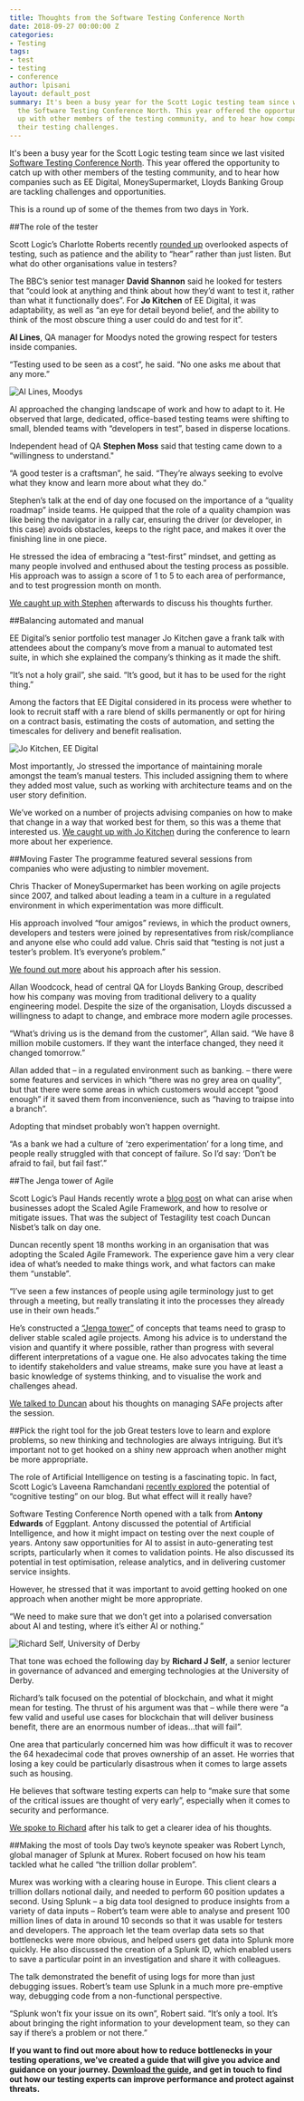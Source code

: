 ```yaml
---
title: Thoughts from the Software Testing Conference North
date: 2018-09-27 00:00:00 Z
categories:
- Testing
tags:
- test
- testing
- conference
author: lpisani
layout: default_post
summary: It's been a busy year for the Scott Logic testing team since we last visited
  the Software Testing Conference North. This year offered the opportunity to catch
  up with other members of the testing community, and to hear how companies are tackling
  their testing challenges.
---
```


It's been a busy year for the Scott Logic testing team since we last visited [Software Testing Conference North](http://north.softwaretestingconference.com/). This year offered the opportunity to catch up with other members of the testing community, and to hear how companies such as EE Digital, MoneySupermarket, Lloyds Banking Group are tackling challenges and opportunities.
 
This is a round up of some of the themes from two days in York.
 
##The role of the tester
 
Scott Logic’s Charlotte Roberts recently [rounded up](https://blog.scottlogic.com/2018/04/20/overlooked-aspects-of-being-a-tester.html) overlooked aspects of testing, such as patience and the ability to “hear” rather than just listen. But what do other organisations value in testers?
 
The BBC’s senior test manager **David Shannon** said he looked for testers that “could look at anything and think about how they’d want to test it, rather than what it functionally does”. For **Jo Kitchen** of EE Digital, it was adaptability, as well as “an eye for detail beyond belief, and the ability to think of the most obscure thing a user could do and test for it”.
 
**Al Lines**, QA manager for Moodys noted the growing respect for testers inside companies.
 
 “Testing used to be seen as a cost”, he said. “No one asks me about that any more.”
 
 ![Al Lines, Moodys]({{site.baseurl}}/lpisani/assets/al_lines_quote.png)

Al approached the changing landscape of work and how to adapt to it. He observed that large, dedicated, office-based testing teams were shifting to small, blended teams with “developers in test”, based in disperse locations.
 
Independent head of QA **Stephen Moss** said that testing came down to a “willingness to understand."
 
“A good tester is a craftsman”, he said. “They’re always seeking to evolve what they know and learn more about what they do.”
 
Stephen’s talk at the end of day one focused on the importance of a “quality roadmap” inside teams. He quipped that the role of a quality champion was like being the navigator in a rally car, ensuring the driver (or developer, in this case) avoids obstacles, keeps to the right pace, and makes it over the finishing line in one piece.
 
He stressed the idea of embracing a “test-first” mindset, and getting as many people involved and enthused about the testing process as possible. His approach was to assign a score of 1 to 5 to each area of performance, and to test progression month on month.
 
[We caught up with Stephen](https://youtu.be/TuwPDcVacWE) afterwards to discuss his thoughts further.

##Balancing automated and manual
 
EE Digital’s senior portfolio test manager Jo Kitchen gave a frank talk with attendees about the company’s move from a manual to automated test suite, in which she explained the company’s thinking as it made the shift.
 
“It’s not a holy grail”, she said. “It’s good, but it has to be used for the right thing.”
 
Among the factors that EE Digital considered in its process were whether to look to recruit staff with a rare blend of skills permanently or opt for hiring on a contract basis, estimating the costs of automation, and setting the timescales for delivery and benefit realisation.

![Jo Kitchen, EE Digital]({{site.baseurl}}/lpisani/assets/jo_kitchen_quote.png)

Most importantly, Jo stressed the importance of maintaining morale amongst the team’s manual testers. This included assigning them to where they added most value, such as working with architecture teams and on the user story definition.
 
We’ve worked on a number of projects advising companies on how to make that change in a way that worked best for them, so this was a theme that interested us. [We caught up with Jo Kitchen](https://youtu.be/p2InZkWy1hg) during the conference to learn more about her experience.

##Moving Faster
The programme featured several sessions from companies who were adjusting to nimbler movement.

Chris Thacker of MoneySupermarket has been working on agile projects since 2007, and talked about leading a team in a culture in a regulated environment in which experimentation was more difficult.

His approach involved “four amigos” reviews, in which the product owners, developers and testers were joined by representatives from risk/compliance and anyone else who could add value. Chris said that “testing is not just a tester’s problem. It’s everyone’s problem.”

[We found out more](https://youtu.be/y9Q1oOdP2Qc) about his approach after his session.

Allan Woodcock, head of central QA for Lloyds Banking Group, described how his company was moving from traditional delivery to a quality engineering model. Despite the size of the organisation, Lloyds discussed a willingness to adapt to change, and embrace more modern agile processes.
 
“What’s driving us is the demand from the customer”, Allan said. “We have 8 million mobile customers. If they want the interface changed, they need it changed tomorrow.”
 
Allan added that – in a regulated environment such as banking. – there were some features and services in which “there was no grey area on quality”, but that there were some areas in which customers would accept “good enough” if it saved them from inconvenience, such as “having to traipse into a branch”.
 
Adopting that mindset probably won’t happen overnight.
 
“As a bank we had a culture of ‘zero experimentation’ for a long time, and people really struggled with that concept of failure. So I’d say: ‘Don’t be afraid to fail, but fail fast’.”

##The Jenga tower of Agile

Scott Logic’s Paul Hands recently wrote a [blog post](https://blog.scottlogic.com/2018/05/14/the-scaled-agile-framework.html) on what can arise when businesses adopt the Scaled Agile Framework, and how to resolve or mitigate issues. That was the subject of Testagility test coach Duncan Nisbet’s talk on day one.
 
Duncan recently spent 18 months working in an organisation that was adopting the Scaled Agile Framework. The experience gave him a very clear idea of what’s needed to make things work, and what factors can make them “unstable”.
 
“I’ve seen a few instances of people using agile terminology just to get through a meeting, but really translating it into the processes they already use in their own heads.”
 
He’s constructed a [“Jenga tower”](http://duncannisbet.co.uk/surviving-scaled-agile#more-3762) of concepts that teams need to grasp to deliver stable scaled agile projects. Among his advice is to understand the vision and quantify it where possible, rather than progress with several different interpretations of a vague one. He also advocates taking the time to identify stakeholders and value streams, make sure you have at least a basic knowledge of systems thinking, and to visualise the work and challenges ahead.
 
[We talked to Duncan](https://youtu.be/3J1q93RLGG8) about his thoughts on managing SAFe projects after the session.

##Pick the right tool for the job
Great testers love to learn and explore problems, so new thinking and technologies are always intriguing.  But it’s important not to get hooked on a shiny new approach when another might be more appropriate.
 
The role of Artificial Intelligence on testing is a fascinating topic. In fact, Scott Logic’s Laveena Ramchandani [recently explored](https://blog.scottlogic.com/2018/02/19/testing-with-cognitive-intelligence.html) the potential of “cognitive testing” on our blog. But what effect will it really have?
 
Software Testing Conference North opened with a talk from **Antony Edwards** of Eggplant. Antony discussed the potential of Artificial Intelligence, and how it might impact on testing over the next couple of years. Antony saw opportunities for AI to assist in auto-generating test scripts, particularly when it comes to validation points. He also discussed its potential in test optimisation, release analytics, and in delivering customer service insights.
 
However, he stressed that it was important to avoid getting hooked on one approach when another might be more appropriate.
 
“We need to make sure that we don’t get into a polarised conversation about AI and testing, where it’s either AI or nothing.”

![Richard Self, University of Derby]({{site.baseurl}}/lpisani/assets/richard_self_quote.png)

That tone was echoed the following day by **Richard J Self**, a senior lecturer in governance of advanced and emerging technologies at the University of Derby.
 
Richard’s talk focused on the potential of blockchain, and what it might mean for testing. The thrust of his argument was that – while there were “a few valid and useful use cases for blockchain that will deliver business benefit, there are an enormous number of ideas…that will fail”.
 
One area that particularly concerned him was how difficult it was to recover the 64 hexadecimal code that proves ownership of an asset. He worries that losing a key could be particularly disastrous when it comes to large assets such as housing.
 
He believes that software testing experts can help to “make sure that some of the critical issues are thought of very early”, especially when it comes to security and performance.
 
[We spoke to Richard](https://youtu.be/tE4Rpupo-OQ) after his talk to get a clearer idea of his thoughts.

##Making the most of tools
Day two’s keynote speaker was Robert Lynch, global manager of Splunk at Murex. Robert focused on how his team tackled what he called “the trillion dollar problem”.
 
Murex was working with a clearing house in Europe. This client clears a trillion dollars notional daily, and needed to perform 60 position updates a second. Using Splunk – a big data tool designed to produce insights from a variety of data inputs – Robert’s team were able to analyse and present 100 million lines of data in around 10 seconds so that it was usable for testers and developers. The approach let the team overlap data sets so that bottlenecks were more obvious, and helped users get data into Splunk more quickly. He also discussed the creation of a Splunk ID, which enabled users to save a particular point in an investigation and share it with colleagues.
 
The talk demonstrated the benefit of using logs for more than just debugging issues. Robert’s team use Splunk in a much more pre-emptive way, debugging code from a non-functional perspective.
 
“Splunk won’t fix your issue on its own”, Robert said. “It’s only a tool. It’s about bringing the right information to your development team, so they can say if there’s a problem or not there.”

**If you want to find out more about how to reduce bottlenecks in your testing operations, we’ve created a guide that will give you advice and guidance on your journey. [Download the guide](https://blog.scottlogic.com/2018/03/05/guide-don-t-let-testing-be-a-bottleneck.html), and get in touch to find out how our testing experts can improve performance and protect against threats.**
